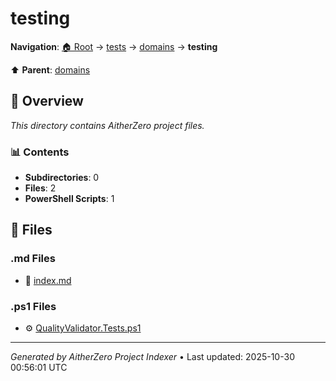 # testing

**Navigation**: [🏠 Root](../../../index.md) → [tests](../../index.md) → [domains](../index.md) → **testing**

⬆️ **Parent**: [domains](../index.md)

## 📖 Overview

*This directory contains AitherZero project files.*

### 📊 Contents

- **Subdirectories**: 0
- **Files**: 2
- **PowerShell Scripts**: 1

## 📄 Files

### .md Files

- 📝 [index.md](./index.md)

### .ps1 Files

- ⚙️ [QualityValidator.Tests.ps1](./QualityValidator.Tests.ps1)

---

*Generated by AitherZero Project Indexer* • Last updated: 2025-10-30 00:56:01 UTC


